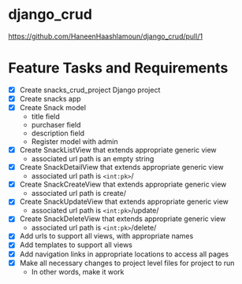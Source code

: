 # django_crud

https://github.com/HaneenHaashlamoun/django_crud/pull/1

# Feature Tasks and Requirements
- [x] Create snacks_crud_project Django project
- [x] Create snacks app
- [x] Create Snack model
    - title field
    - purchaser field
    - description field
    - Register model with admin
- [x] Create SnackListView that extends appropriate generic view
    - associated url path is an empty string
- [x] Create SnackDetailView that extends appropriate generic view
    - associated url path is `<int:pk>`/
- [x] Create SnackCreateView that extends appropriate generic view
    - associated url path is create/
- [x] Create SnackUpdateView that extends appropriate generic view
    - associated url path is `<int:pk>`/update/
- [x] Create SnackDeleteView that extends appropriate generic view
    - associated url path is `<int:pk>`/delete/
- [x] Add urls to support all views, with appropriate names
- [x] Add templates to support all views
- [x] Add navigation links in appropriate locations to access all pages
- [x] Make all necessary changes to project level files for project to run
    - In other words, make it work